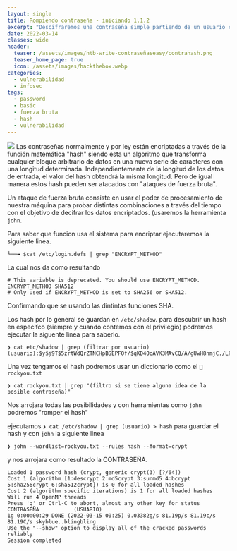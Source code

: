 ```yaml
---
layout: single
title: Rompiendo contraseña - iniciando 1.1.2
excerpt: "Descifraremos una contraseña simple partiendo de un usuario con privilegios usando un diccionario de contraseñas para realizar un ataque de fuerza bruta."
date: 2022-03-14
classes: wide
header:
  teaser: /assets/images/htb-write-contraseñaseasy/contrahash.png
  teaser_home_page: true
  icon: /assets/images/hackthebox.webp
categories:
  - vulnerabilidad
  - infosec
tags:  
  - password
  - basic
  - fuerza bruta 
  - hash
  - vulnerabilidad
---
```


![](/assets/images/htb-write-contraseñaseasy/contrahash.png)
Las contraseñas normalmente y por ley están encriptadas a través de la función matemática "hash" siendo esta un algoritmo que transforma cualquier bloque arbitrario de datos en una nueva serie de caracteres con una longitud determinada. Independientemente de la longitud de los datos de entrada, el valor del hash obtendrá la misma longitud. Pero de igual manera estos hash pueden ser atacados con "ataques de fuerza bruta".

Un ataque de fuerza bruta consiste en usar el poder de procesamiento de nuestra máquina para probar distintas combinaciones a través del tiempo con el objetivo de decifrar los datos encriptados. (usaremos la herramienta `john`.

Para saber que funcion usa el sistema para encriptar ejecutaremos la siguiente linea.

```
└──╼ $cat /etc/login.defs | grep "ENCRYPT_METHOD"
```

La cual nos da como resultando

```
# This variable is deprecated. You should use ENCRYPT_METHOD.
ENCRYPT_METHOD SHA512
# Only used if ENCRYPT_METHOD is set to SHA256 or SHA512.
```

Confirmando que se usando las dintintas funciones SHA. 

Los hash por lo general se guardan en `/etc/shadow`. para descubrir un hash en especifco (siempre y cuando contemos con el privilegio) podremos ejecutar la siguente linea para saberlo.

```
❯ cat etc/shadow | grep (filtrar por usuario)
(usuario):$y$j9T$5zrtWdQrZTNCHpBSEPF0f/$qKD40oAVK3MAvCQ/A/gUwH8nmjC./LFiJk7vAGsS4P9:19066:0:99999:7:::
```

Una vez tengamos el hash podremos usar un diccionario como el ` rockyou.txt`

```
❯ cat rockyou.txt | grep "(filtro si se tiene alguna idea de la posible contraseña)"
```

Nos arrojara todas las posibilidades y con herramientas como `john` podremos "romper el hash"

ejecutamos `❯ cat /etc/shadow | grep (usuario) > hash` para guardar el hash y con `john` la siguiente linea

```
❯ john --wordlist=rockyou.txt --rules hash --format=crypt
```

y nos arrojara como resultado la CONTRASEÑA.

```
Loaded 1 password hash (crypt, generic crypt(3) [?/64])
Cost 1 (algorithm [1:descrypt 2:md5crypt 3:sunmd5 4:bcrypt 5:sha256crypt 6:sha512crypt]) is 0 for all loaded hashes
Cost 2 (algorithm specific iterations) is 1 for all loaded hashes
Will run 4 OpenMP threads
Press 'q' or Ctrl-C to abort, almost any other key for status
CONTRASEÑA           (USUARIO)
1g 0:00:00:29 DONE (2022-03-15 00:25) 0.03382g/s 81.19p/s 81.19c/s 81.19C/s skyblue..blingbling
Use the "--show" option to display all of the cracked passwords reliably
Session completed
```







